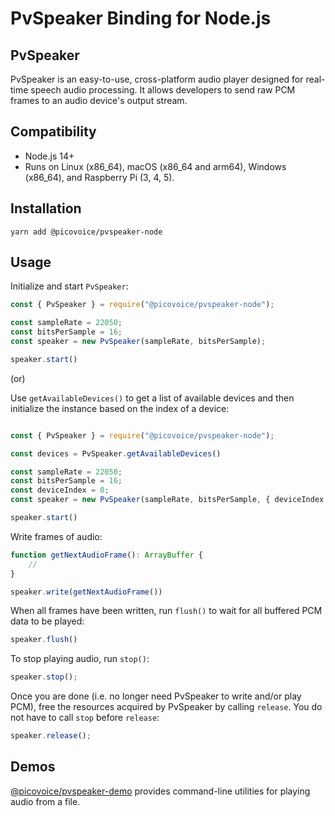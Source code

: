 # PvSpeaker Binding for Node.js

## PvSpeaker

PvSpeaker is an easy-to-use, cross-platform audio player designed for real-time speech audio processing. It allows developers to send raw PCM frames to an audio device's output stream.

## Compatibility

- Node.js 14+
- Runs on Linux (x86_64), macOS (x86_64 and arm64), Windows (x86_64), and Raspberry Pi (3, 4, 5).

## Installation

```console
yarn add @picovoice/pvspeaker-node
```

## Usage

Initialize and start `PvSpeaker`:

```javascript
const { PvSpeaker } = require("@picovoice/pvspeaker-node");

const sampleRate = 22050;
const bitsPerSample = 16;
const speaker = new PvSpeaker(sampleRate, bitsPerSample);

speaker.start()
```

(or)

Use `getAvailableDevices()` to get a list of available devices and then initialize the instance based on the index of a device:

```javascript

const { PvSpeaker } = require("@picovoice/pvspeaker-node");

const devices = PvSpeaker.getAvailableDevices()

const sampleRate = 22050;
const bitsPerSample = 16;
const deviceIndex = 0;
const speaker = new PvSpeaker(sampleRate, bitsPerSample, { deviceIndex });

speaker.start()
```

Write frames of audio:

```typescript
function getNextAudioFrame(): ArrayBuffer {
    //
}

speaker.write(getNextAudioFrame())
```

When all frames have been written, run `flush()` to wait for all buffered PCM data to be played:

```typescript
speaker.flush()
```

To stop playing audio, run `stop()`:

```typescript
speaker.stop();
```

Once you are done (i.e. no longer need PvSpeaker to write and/or play PCM), free the resources acquired by PvSpeaker by calling `release`. You do not have to call `stop` before `release`:

```typescript
speaker.release();
```

## Demos

[@picovoice/pvspeaker-demo](https://www.npmjs.com/package/@picovoice/pvspeaker-demo) provides command-line utilities for playing audio from a file.
